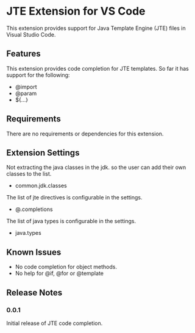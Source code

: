 # JTE Extension for VS Code

This extension provides support for Java Template Engine (JTE) files in Visual Studio Code.

## Features

This extension provides code completion for JTE templates.
So far it has support for the following:

- @import 
- @param
- ${...}

## Requirements

There are no requirements or dependencies for this extension.

## Extension Settings
Not extracting the java classes in the jdk. so the user can add their own classes to the list.
- common.jdk.classes

The list of jte directives is configurable in the settings.
- @.completions

The list of java types is configurable in the settings.
- java.types

## Known Issues

- No code completion for object methods.
- No help for @if, @for or @template

## Release Notes

### 0.0.1

Initial release of JTE code completion.

